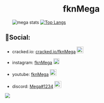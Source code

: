 

<h1 align="center">fknMega</h1>


  ឵឵   ឵឵  ឵឵  ឵឵  ឵឵  ឵឵  ![mega stats](https://github-readme-stats.vercel.app/api?username=fknMega&show_icons=true&theme=dark) [![Top Langs](https://github-readme-stats.vercel.app/api/top-langs/?username=fknMega&langs_count=5&theme=dark)](https://github.com/anuraghazra/github-readme-stats) 
  








  
  
## 📶Social:

- cracked.io: [cracked.io/fknMega](https://cracked.io/fknMega) <img src="https://pbs.twimg.com/profile_images/1269713480745209858/Yfj5yvty_400x400.png" width="22"> 

- instagram: [fknMega](https://www.instagram.com/fknmega/) <img src="https://www.clipartmax.com/png/full/176-1766224_instagram-logos-in-vector-format-free-download-instagram-logo-small-size.png" width="19"> 

- youtube: [fknMega](https://www.youtube.com/channel/UC_ivJX9OJmJfr9EjqFxt5pQ) <img src="https://upload.wikimedia.org/wikipedia/commons/0/09/YouTube_full-color_icon_%282017%29.svg" width="22">

- discord: [Mega#1234](https://discord.gg/crasher) <img src="https://seeklogo.com/images/D/discord-color-logo-E5E6DFEF80-seeklogo.com.png" width="23">


![](https://komarev.com/ghpvc/?username=fknMega&color=brightgreen)
